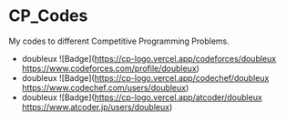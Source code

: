# CP_Codes
My codes to different Competitive Programming Problems.

* doubleux ![Badge](https://cp-logo.vercel.app/codeforces/doubleux https://www.codeforces.com/profile/doubleux)
* doubleux ![Badge](https://cp-logo.vercel.app/codechef/doubleux https://www.codechef.com/users/doubleux)
* doubleux ![Badge](https://cp-logo.vercel.app/atcoder/doubleux https://www.atcoder.jp/users/doubleux)
